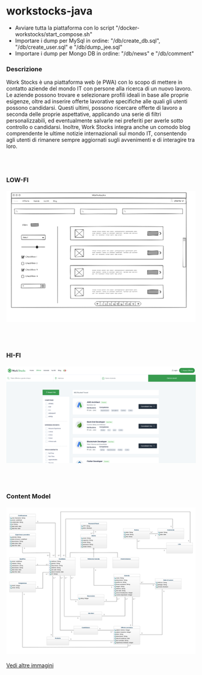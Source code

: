 # workstocks-java
- Avviare tutta la piattaforma con lo script "/docker-workstocks/start_compose.sh"
- Importare i dump per MySql in ordine: "/db/create_db.sql", "/db/create_user.sql" e "/db/dump_jee.sql"
- Importare i dump per Mongo DB in ordine: "/db/news" e "/db/comment"

### Descrizione

Work Stocks è una piattaforma web (e PWA) con lo scopo di mettere in contatto aziende del mondo IT con persone alla ricerca di un nuovo lavoro.
Le aziende possono trovare e selezionare profili ideali in base alle proprie esigenze, oltre ad inserire offerte lavorative specifiche alle quali gli utenti possono candidarsi. Questi ultimi, possono ricercare offerte di lavoro a seconda delle proprie aspettative, applicando una serie di filtri personalizzabili, ed eventualmente salvarle nei preferiti per averle sotto controllo o candidarsi.
Inoltre, Work Stocks integra anche un comodo blog comprendente le ultime notizie internazionali sul mondo IT, consentendo agli utenti di rimanere sempre aggiornati sugli avvenimenti e di interagire tra loro.
 
 \
<br/>

### LOW-FI
#### ![Skeleton](<https://github.com/enrimon15/workstocks-java/blob/main/docs/Ricerca_Offerte-Candidati-Aziende.png>)

 \
<br/>

### HI-FI
#### ![Demo_Image](<https://github.com/enrimon15/workstocks-java/blob/main/docs/Lista_Offerte.png>)

 \
<br/>

### Content Model
#### ![Diagram](<https://github.com/enrimon15/workstocks-java/blob/main/docs/content_model.svg>)

[Vedi altre immagini](https://github.com/enrimon15/workstocks-java/tree/main/docs)
